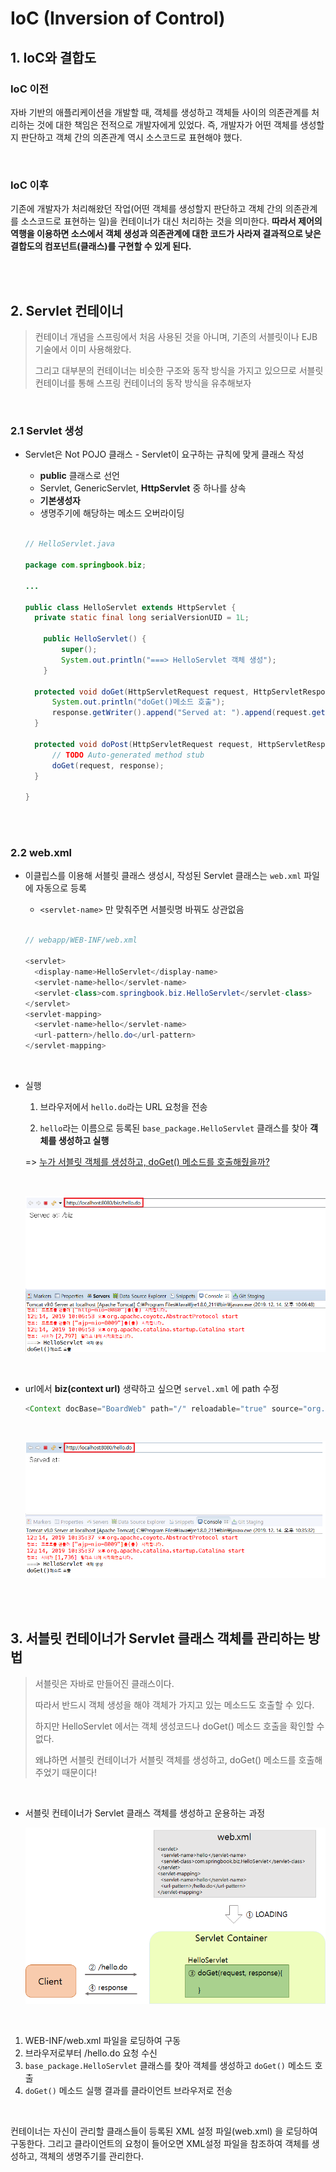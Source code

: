 # IoC (Inversion of Control)

## 1. IoC와 결합도

### IoC 이전

자바 기반의 애플리케이션을 개발할 때, 객체를 생성하고 객체들 사이의 의존관계를 처리하는 것에 대한 책임은 전적으로 개발자에게 있었다. 즉, 개발자가 어떤 객체를 생성할지 판단하고 객체 간의 의존관계 역시 소스코드로 표현해야 했다. 

<br>

### IoC 이후

기존에 개발자가 처리해왔던 작업(어떤 객체를 생성할지 판단하고 객체 간의 의존관계를 소스코드로 표현하는 일)을 컨테이너가 대신 처리하는 것을 의미한다. **따라서 제어의 역행을 이용하면 소스에서 객체 생성과 의존관계에 대한 코드가 사라져 결과적으로 낮은 결합도의 컴포넌트(클래스)를 구현할 수 있게 된다.**

<br>

<br>

## 2. Servlet 컨테이너

> 컨테이너 개념을 스프링에서 처음 사용된 것을 아니며, 기존의 서블릿이나 EJB 기술에서 이미 사용해왔다.
>
> 그리고 대부분의 컨테이너는 비슷한 구조와 동작 방식을 가지고 있으므로 서블릿 컨테이너를 통해 스프링 컨테이너의 동작 방식을 유추해보자

<br>

### 2.1 Servlet 생성

- Servlet은 Not POJO 클래스 - Servlet이 요구하는 규칙에 맞게 클래스 작성

  - **public** 클래스로 선언
  - Servlet, GenericServlet, **HttpServlet** 중 하나를 상속
  - **기본생성자**
  - 생명주기에 해당하는 메소드 오버라이딩

  <br>

  ```java
  // HelloServlet.java
  
  package com.springbook.biz;
  
  ...
      
  public class HelloServlet extends HttpServlet {
  	private static final long serialVersionUID = 1L;
  
      public HelloServlet() {
          super();
          System.out.println("===> HelloServlet 객체 생성");
      }
  
  	protected void doGet(HttpServletRequest request, HttpServletResponse response) throws ServletException, IOException {
  		System.out.println("doGet()메소드 호출");
  		response.getWriter().append("Served at: ").append(request.getContextPath());
  	}
  
  	protected void doPost(HttpServletRequest request, HttpServletResponse response) throws ServletException, IOException {
  		// TODO Auto-generated method stub
  		doGet(request, response);
  	}
  
  }
  ```

  <br>

  <br>

### 2.2 web.xml

- 이클립스를 이용해 서블릿 클래스 생성시, 작성된 Servlet 클래스는 `web.xml` 파일에 자동으로 등록

  - `<servlet-name>` 만 맞춰주면 서블릿명 바꿔도 상관없음

  <br>

  ```java
  // webapp/WEB-INF/web.xml
  
  <servlet>
    <display-name>HelloServlet</display-name>
    <servlet-name>hello</servlet-name>
    <servlet-class>com.springbook.biz.HelloServlet</servlet-class>
  </servlet>
  <servlet-mapping>
    <servlet-name>hello</servlet-name>
    <url-pattern>/hello.do</url-pattern>
  </servlet-mapping>
  ```

  <br>

- 실행

  1. 브라우저에서 `hello.do`라는 URL 요청을 전송

  2.  `hello`라는 이름으로 등록된 `base_package.HelloServlet` 클래스를 찾아 **객체를 생성하고 실행**

     => [누가 서블릿 객체를 생성하고, doGet() 메소드를 호출해줬을까?](#3.-서블릿-컨테이너가-Servlet-클래스-객체를-관리하는-방법)

  <br>

  ![1576329760627](images/1576329760627.png)

  <br>

- url에서 **biz(context url)** 생략하고 싶으면 `servel.xml` 에 path 수정

  ```java
  <Context docBase="BoardWeb" path="/" reloadable="true" source="org.eclipse.jst.jee.server:BoardWeb"/>
  ```

  <br>

  ![1576330703245](images/1576330703245.png)

<br>

<br>

## 3. 서블릿 컨테이너가 Servlet 클래스 객체를 관리하는 방법

> 서블릿은 자바로 만들어진 클래스이다.
>
> 따라서 반드시 객체 생성을 해야 객체가 가지고 있는 메소드도 호출할 수 있다.
>
> 하지만 HelloServlet 에서는 객체 생성코드나 doGet() 메소드 호출을 확인할 수 없다.
>
> 왜냐하면 서블릿 컨테이너가 서블릿 객체를 생성하고, doGet() 메소드를 호출해주었기 때문이다!

<br>

- 서블릿 컨테이너가 Servlet 클래스 객체를 생성하고 운용하는 과정

  ![1576332976291](images/1576332976291.png)

<br>

1. WEB-INF/web.xml 파일을 로딩하여 구동
2. 브라우저로부터 /hello.do 요청 수신
3. `base_package.HelloServlet` 클래스를 찾아 객체를 생성하고 `doGet()` 메소드 호출
4. `doGet()` 메소드 실행 결과를 클라이언트 브라우저로 전송

<br>

컨테이너는 자신이 관리할 클래스들이 등록된 XML 설정 파일(web.xml) 을 로딩하여 구동한다. 그리고 클라이언트의 요청이 들어오면 XML설정 파일을 참조하여 객체를 생성하고, 객체의 생명주기를 관리한다.

<br>

<br>

